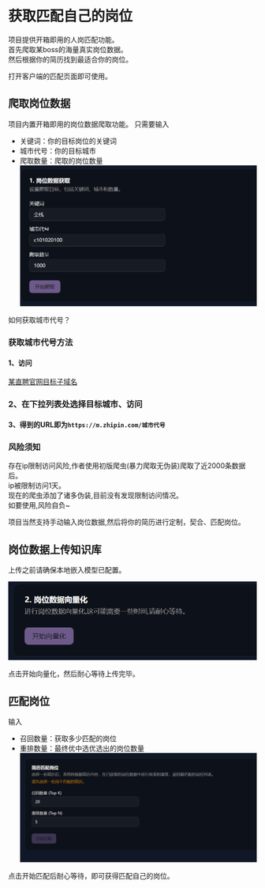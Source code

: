 # 获取匹配自己的岗位

项目提供开箱即用的人岗匹配功能。
<br/>
首先爬取某boss的海量真实岗位数据。
<br/>
然后根据你的简历找到最适合你的岗位。

打开客户端的匹配页面即可使用。

## 爬取岗位数据

项目内置开箱即用的岗位数据爬取功能。
只需要输入

- 关键词：你的目标岗位的关键词
- 城市代号：你的目标城市
- 爬取数量：爬取的岗位数量
  ![1751278046075](<image/教程：(四)获取匹配自己的岗位/1751278046075.png>)

如何获取城市代号？

### 获取城市代号方法

#### 1、访问

[某直聘官网目标子域名](https://m.zhipin.com/c101010100/?query=%E5%89%8D%E7%AB%AF)

### 2、在下拉列表处选择目标城市、访问

#### 3、得到的URL即为`https://m.zhipin.com/城市代号`

### 风险须知

存在ip限制访问风险,作者使用初版爬虫(暴力爬取无伪装)爬取了近2000条数据后。
<br/>
ip被限制访问1天。
<br/>
现在的爬虫添加了诸多伪装,目前没有发现限制访问情况。
<br/>
如要使用,风险自负~

项目当然支持手动输入岗位数据,然后将你的简历进行定制，契合、匹配岗位。

## 岗位数据上传知识库

上传之前请确保本地嵌入模型已配置。

![1751278235176](<image/教程：(四)获取匹配自己的岗位/1751278235176.png>)

点击开始向量化，然后耐心等待上传完毕。

## 匹配岗位

输入

- 召回数量：获取多少匹配的岗位
- 重排数量：最终优中选优选出的岗位数量
  ![1751278415782](<image/教程：(四)获取匹配自己的岗位/1751278415782.png>)

点击开始匹配后耐心等待，即可获得匹配自己的岗位。
